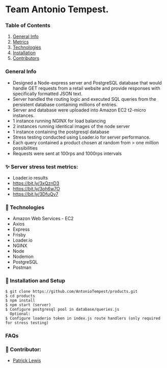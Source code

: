 # Team Antonio Tempest.
### Table of Contents
1. [General Info](#🌴-General-Info)
2. [Metrics](#✨-Demo)
3. [Technologies](#🧪-Technologies)
4. [Installation](#🚀-Installation)
5. [Contributors](#🤝-Contributors)


### General Info
 * Designed a Node-express server and PostgreSQL database that would handle GET requests from a retail website and provide responses with specifically formatted JSON text.
 * Server handled the routing logic and executed SQL queries from the persistent database containing millions of entries.
 * Server and database were uploaded into Amazon EC2 t2-micro instances.
  * 1 instance running NGINX for load balancing
  * 2 instances running identical images of the node server
  * 1 instance containing the postgresql database
 * Stress testing conducted using Loader.io for server performance.
  * Each query contained a product chosen at random from > one million possibilities
  * Requests were sent at 100rps and 1000rps intervals

### ✨ Server stress test metrics:
 * Loader.io results
  * https://bit.ly/3xQznD3
  * https://bit.ly/3oh6w7O
  * https://bit.ly/3DfuQv7

### 🧪 Technologies
* Amazon Web Services - EC2
* Axios
* Express
* Frisby
* Loader.io
* NGINX
* Node
* Nodemon
* PostgreSQL
* Postman


### 🚀 Installation and Setup
```
$ git clone https://github.com/AntonioTempest/products.git
$ cd products
$ npm install
$ npm start (server)
$ Configure postgresql pool in database/queries.js
  Optional:
$ Configure loaderio token in index.js route handlers (only required for stress testing)

```

### FAQs


### 🤝 Contributor:
- [Patrick Lewis](https://www.linkedin.com/in/patrick-lewis-ms-pmp-34aaa254/)